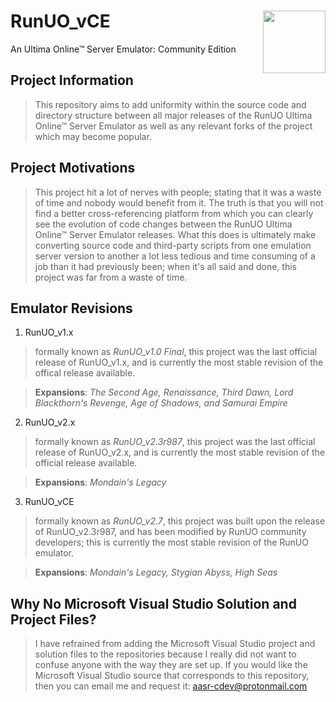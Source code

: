 # RunUO_vCE<img align="right" width="100" height="100" src="https://i.postimg.cc/fR3MNJWs/gameico-0005.png/100/100">
An Ultima Online™ Server Emulator: Community Edition

## Project Information
> This repository aims to add uniformity within the source code and directory structure between all major releases of the RunUO Ultima Online™ Server Emulator as well as any relevant forks of the project which may become popular.

## Project Motivations
> This project hit a lot of nerves with people; stating that it was a waste of time and nobody would benefit from it. The truth is that you will not find a better cross-referencing platform from which you can clearly see the evolution of code changes between the RunUO Ultima Online™ Server Emulator releases. What this does is ultimately make converting source code and third-party scripts from one emulation server version to another a lot less tedious and time consuming of a job than it had previously been; when it's all said and done, this project was far from a waste of time.

## Emulator Revisions
1. RunUO_v1.x
> formally known as *RunUO_v1.0 Final*, this project was the last official release of RunUO_v1.x, and is currently the most stable revision of the offical release available.

> **Expansions**: *The Second Age, Renaissance, Third Dawn, Lord Blackthorn's Revenge, Age of Shadows, and Samurai Empire*

2. RunUO_v2.x
> formally known as *RunUO_v2.3r987*, this project was the last official release of RunUO_v2.x, and is currently the most stable revision of the official release available.

> **Expansions**: *Mondain's Legacy*

3. RunUO_vCE
> formally known as *RunUO_v2.7*, this project was built upon the release of RunUO_v2.3r987, and has been modified by RunUO community developers; this is currently the most stable revision of the RunUO emulator.

> **Expansions**: *Mondain's Legacy, Stygian Abyss, High Seas*

## Why No Microsoft Visual Studio Solution and Project Files?
> I have refrained from adding the Microsoft Visual Studio project and solution files to the repositories because I really did not want to confuse anyone with the way they are set up. If you would like the Microsoft Visual Studio source that corresponds to this repository, then you can email me and request it: aasr-cdev@protonmail.com
